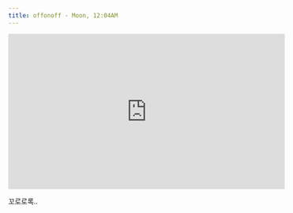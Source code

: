 ```yaml
---
title: offonoff - Moon, 12:04AM
---
```


<iframe width="560" height="315" src="https://www.youtube.com/embed/gtZqFDAdT5s?rel=0" frameborder="0" allowfullscreen></iframe>

꼬로로록..
